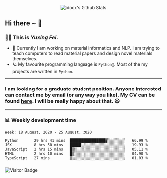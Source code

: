 <div align="center">
    <img align="center" src="https://github-readme-stats.vercel.app/api?username=idocx&show_icons=true&hide_border=true" alt="idocx's Github Stats"></img>
</div>

## Hi there ~ 👋
### 🧑🏻 This is *Yuxing Fei*. ‍

- 🚀 Currently I am working on material informatics and NLP. I am trying to teach computers to read material papers and design novel materials themselves.
- 🪐 My favourite programming language is `Python🐍`. Most of the my projects are written in `Python`.

---

### I am looking for a graduate student position. Anyone interested can contact me by email (or any way you like). My CV can be found [here](https://yuxingfei.com/src/resume.pdf). I will be really happy about that. 😃


---

### 📊 Weekly development time
<!--START_SECTION:waka-->
```text
Week: 18 August, 2020 - 25 August, 2020

Python       29 hrs 41 mins  ████████████████▓░░░░░░░░   66.99 % 
JSX          8 hrs 50 mins   █████░░░░░░░░░░░░░░░░░░░░   19.93 % 
JavaScript   2 hrs 15 mins   █▒░░░░░░░░░░░░░░░░░░░░░░░   05.11 % 
HTML         2 hrs 10 mins   █▒░░░░░░░░░░░░░░░░░░░░░░░   04.90 % 
TypeScript   27 mins         ▒░░░░░░░░░░░░░░░░░░░░░░░░   01.03 % 
```
<!--END_SECTION:waka-->

### 

![Visitor Badge](https://visitor-badge.laobi.icu/badge?page_id=idocx.idocx)